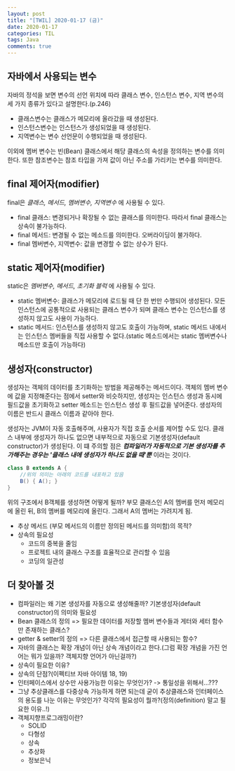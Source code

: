```yaml
---
layout: post
title: "[TWIL] 2020-01-17 (금)"
date: 2020-01-17
categories: TIL
tags: Java
comments: true
---
```


## 자바에서 사용되는 변수 
자바의 정석을 보면 변수의 선언 위치에 따라 클래스 변수, 인스턴스 변수, 지역 변수의 세 가지 종류가 있다고 설명한다.(p.246)
  - 클래스변수는 클래스가 메모리에 올라갔을 때 생성된다.
  - 인스턴스변수는 인스턴스가 생성되었을 때 생성된다.
  - 지역변수는 변수 선언문이 수행되었을 때 생성된다.

이외에 멤버 변수는 빈(Bean) 클래스에서 해당 클래스의 속성을 정의하는 변수를 의미한다. 또한 참조변수는 참조 타입을 가져 값이 아닌 주소를 가리키는 변수를 의미한다.

## final 제어자(modifier)
final은 *클래스, 메서드, 멤버변수, 지역변수* 에 사용될 수 있다. 
- final 클래스: 변경되거나 확장될 수 없는 클래스를 의미한다. 따라서 final 클래스는 상속이 불가능하다.
- final 메서드: 변경될 수 없는 메소드를 의미한다. 오버라이딩이 불가하다. 
- final 멤버변수, 지역변수: 값을 변경할 수 없는 상수가 된다. 

## static 제어자(modifier)
static은 *멤버변수, 메서드, 초기화 블럭* 에 사용될 수 있다. 
- static 멤버변수: 클래스가 메모리에 로드될 때 단 한 번만 수행되어 생성된다. 모든 인스턴스에 공통적으로 사용되는 클래스 변수가 되며 클래스 변수는 인스턴스를 생성하지 않고도 사용이 가능하다. 
- static 메서드: 인스턴스를 생성하지 않고도 호출이 가능하며, static 메서드 내에서는 인스턴스 멤버들을 직접 사용할 수 없다.(static 메소드에서는 static 멤버변수나 메소드만 호출이 가능하다)

## 생성자(constructor)
생성자는 객체의 데이터를 초기화하는 방법을 제공해주는 메서드이다. 객체의 멤버 변수에 값을 지정해준다는 점에서 setter와 비슷하지만, 생성자는 인스턴스 생성과 동시에 필드값을 초기화하고 setter 메소드는 인스턴스 생성 후 필드값을 넣어준다. 생성자의 이름은 반드시 클래스 이름과 같아야 한다. 

생성자는 JVM이 자동 호출해주며, 사용자가 직접 호출 순서를 제어할 수도 있다. 클래스 내부에 생성자가 하나도 없으면 내부적으로 자동으로 기본생성자(default constructor)가 생성된다. 이 떄 주의할 점은 ***컴파일러가 자동적으로 기본 생성자를 추가해주는 경우는 '클래스 내에 생성자가 하나도 없을 때'뿐*** 이라는 것이다. 

```java
class B extends A {
    //위의 의미는 아래의 코드를 내포하고 있음
    B() { A(); }
}
```
위의 구조에서 B객체를 생성하면 어떻게 될까? 부모 클래스인 A의 멤버를 먼저 메모리에 올린 뒤, B의 멤버를 메모리에 올린다. 그래서 A의 멤버는 가려지게 됨.
- 추상 메서드 (부모 메서드의 이름만 정의된 메서드를 의미함)의 목적? 
- 상속의 필요성
  - 코드의 중복을 줄임
  - 프로젝트 내의 클래스 구조를 효율적으로 관리할 수 있음
  - 코딩의 일관성

## 더 찾아볼 것
- 컴파일러는 왜 기본 생성자를 자동으로 생성해줄까? 기본생성자(default constructor)의 의미와 필요성
- Bean 클래스의 정의 => 필요한 데이터를 저장할 멤버 변수들과 게터와 세터 함수만 존재하는 클래스?
- getter & setter의 정의 => 다른 클래스에서 접근할 때 사용되는 함수?
- 자바의 클래스는 확장 개념이 아닌 상속 개념이라고 한다.(그럼 확장 개념을 가진 언어는 뭐가 있을까? 객체지향 언어가 아닌걸까?)
- 상속이 필요한 이유?
- 상속의 단점?(이펙티브 자바 아이템 18, 19)
- 인터페이스에서 상수만 사용가능한 이유는 무엇인가? -> 통일성을 위해서...??? 
- 그냥 추상클래스를 다중상속 가능하게 하면 되는데 굳이 추상클래스와 인터페이스의 용도를 나눈 이유는 무엇인가? 각각의 필요성이 뭘까?(정의(definition) 말고 필요한 이유..!)
- 객체지향프로그래밍이란?
  - SOLID
  - 다형성
  - 상속
  - 추상화
  - 정보은닉